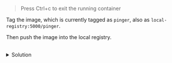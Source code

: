
> Press Ctrl+c to exit the running container

Tag the image, which is currently tagged as `pinger`, also as `local-registry:5000/pinger`.

Then push the image into the local registry.

<br>
<details><summary>Solution</summary>
<br>

```plain
podman tag pinger local-registry:5000/pinger

podman image ls

podman push local-registry:5000/pinger
```{{exec}}

</details>
